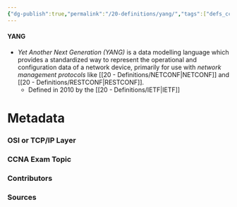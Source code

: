 ```yaml
---
{"dg-publish":true,"permalink":"/20-definitions/yang/","tags":["defs_ccna"]}
---
```


#### YANG
- *Yet Another Next Generation (YANG)* is a data modelling language which provides a standardized way to represent the operational and configuration data of a network device, primarily for use with *network management protocols* like [[20 - Definitions/NETCONF\|NETCONF]] and [[20 - Definitions/RESTCONF\|RESTCONF]].
	- Defined in 2010 by the [[20 - Definitions/IETF\|IETF]]

# Metadata
### OSI or TCP/IP Layer

### CCNA Exam Topic

### Contributors

### Sources
